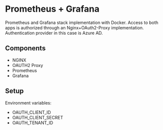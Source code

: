 # Prometheus + Grafana 

Prometheus and Grafana stack implementation with Docker. Access to both apps is authorized through an Nginx+OAuth2-Proxy implementation.
Authentication provider in this case is Azure AD.

## Components

- NGINX
- OAUTH2 Proxy
- Prometheus
- Grafana

## Setup

Environment variables:
- OAUTH_CLIENT_ID
- OAUTH_CLIENT_SECRET
- OAUTH_TENANT_ID
